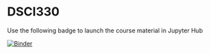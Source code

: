 # DSCI330

Use the following badge to launch the course material in Jupyter Hub

[![Binder](https://mybinder.org/badge.svg)](https://mybinder.org/v2/gh/yardsale8/DSCI330/master)
